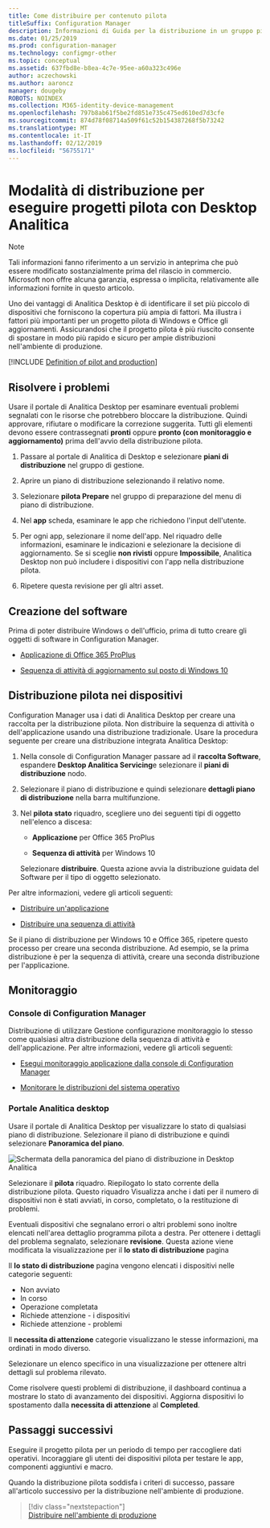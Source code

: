 ```yaml
---
title: Come distribuire per contenuto pilota
titleSuffix: Configuration Manager
description: Informazioni di Guida per la distribuzione in un gruppo pilota Analitica Desktop.
ms.date: 01/25/2019
ms.prod: configuration-manager
ms.technology: configmgr-other
ms.topic: conceptual
ms.assetid: 637fbd8e-b8ea-4c7e-95ee-a60a323c496e
author: aczechowski
ms.author: aaroncz
manager: dougeby
ROBOTS: NOINDEX
ms.collection: M365-identity-device-management
ms.openlocfilehash: 797b8ab61f5be2fd851e735c475ed610ed7d3cfe
ms.sourcegitcommit: 874d78f08714a509f61c52b154387268f5b73242
ms.translationtype: MT
ms.contentlocale: it-IT
ms.lasthandoff: 02/12/2019
ms.locfileid: "56755171"
---
```

# <a name="how-to-deploy-to-pilot-with-desktop-analytics"></a>Modalità di distribuzione per eseguire progetti pilota con Desktop Analitica

> [!Note]  
> Tali informazioni fanno riferimento a un servizio in anteprima che può essere modificato sostanzialmente prima del rilascio in commercio. Microsoft non offre alcuna garanzia, espressa o implicita, relativamente alle informazioni fornite in questo articolo.  

Uno dei vantaggi di Analitica Desktop è di identificare il set più piccolo di dispositivi che forniscono la copertura più ampia di fattori. Ma illustra i fattori più importanti per un progetto pilota di Windows e Office gli aggiornamenti. Assicurandosi che il progetto pilota è più riuscito consente di spostare in modo più rapido e sicuro per ampie distribuzioni nell'ambiente di produzione.  

[!INCLUDE [Definition of pilot and production](includes/define-pilot-prod.md)]



## <a name="address-issues"></a>Risolvere i problemi

Usare il portale di Analitica Desktop per esaminare eventuali problemi segnalati con le risorse che potrebbero bloccare la distribuzione. Quindi approvare, rifiutare o modificare la correzione suggerita. Tutti gli elementi devono essere contrassegnati **pronti** oppure **pronto (con monitoraggio e aggiornamento)** prima dell'avvio della distribuzione pilota. 

1. Passare al portale di Analitica di Desktop e selezionare **piani di distribuzione** nel gruppo di gestione.  

2. Aprire un piano di distribuzione selezionando il relativo nome.  

3. Selezionare **pilota Prepare** nel gruppo di preparazione del menu di piano di distribuzione.  

4. Nel **app** scheda, esaminare le app che richiedono l'input dell'utente.  

5. Per ogni app, selezionare il nome dell'app. Nel riquadro delle informazioni, esaminare le indicazioni e selezionare la decisione di aggiornamento. Se si sceglie **non rivisti** oppure **Impossibile**, Analitica Desktop non può includere i dispositivi con l'app nella distribuzione pilota.  

6. Ripetere questa revisione per gli altri asset.  




## <a name="create-software"></a>Creazione del software

Prima di poter distribuire Windows o dell'ufficio, prima di tutto creare gli oggetti di software in Configuration Manager.

- [Applicazione di Office 365 ProPlus](https://docs.microsoft.com/sccm/sum/deploy-use/manage-office-365-proplus-updates#deploy-office-365-apps)  

- [Sequenza di attività di aggiornamento sul posto di Windows 10](https://docs.microsoft.com/sccm/osd/deploy-use/create-a-task-sequence-to-upgrade-an-operating-system)



## <a name="deploy-to-pilot-devices"></a>Distribuzione pilota nei dispositivi

Configuration Manager usa i dati di Analitica Desktop per creare una raccolta per la distribuzione pilota. Non distribuire la sequenza di attività o dell'applicazione usando una distribuzione tradizionale. Usare la procedura seguente per creare una distribuzione integrata Analitica Desktop:

1. Nella console di Configuration Manager passare ad il **raccolta Software**, espandere **Desktop Analitica Servicing**e selezionare il **piani di distribuzione** nodo.  

2. Selezionare il piano di distribuzione e quindi selezionare **dettagli piano di distribuzione** nella barra multifunzione.  

3. Nel **pilota stato** riquadro, scegliere uno dei seguenti tipi di oggetto nell'elenco a discesa:  

    - **Applicazione** per Office 365 ProPlus  

    - **Sequenza di attività** per Windows 10  
  
   Selezionare **distribuire**. Questa azione avvia la distribuzione guidata del Software per il tipo di oggetto selezionato. 


Per altre informazioni, vedere gli articoli seguenti:  

- [Distribuire un'applicazione](/sccm/apps/deploy-use/deploy-applications#bkmk_deploy)  

- [Distribuire una sequenza di attività](/sccm/osd/deploy-use/manage-task-sequences-to-automate-tasks#BKMK_DeployTS)  


Se il piano di distribuzione per Windows 10 e Office 365, ripetere questo processo per creare una seconda distribuzione. Ad esempio, se la prima distribuzione è per la sequenza di attività, creare una seconda distribuzione per l'applicazione.



## <a name="monitor"></a>Monitoraggio

### <a name="configuration-manager-console"></a>Console di Configuration Manager

Distribuzione di utilizzare Gestione configurazione monitoraggio lo stesso come qualsiasi altra distribuzione della sequenza di attività e dell'applicazione. Per altre informazioni, vedere gli articoli seguenti:  

- [Esegui monitoraggio applicazione dalla console di Configuration Manager](/sccm/apps/deploy-use/monitor-applications-from-the-console)  

- [Monitorare le distribuzioni del sistema operativo](/sccm/osd/deploy-use/monitor-operating-system-deployments)  


### <a name="desktop-analytics-portal"></a>Portale Analitica desktop

Usare il portale di Analitica Desktop per visualizzare lo stato di qualsiasi piano di distribuzione. Selezionare il piano di distribuzione e quindi selezionare **Panoramica del piano**. 

![Schermata della panoramica del piano di distribuzione in Desktop Analitica](media/deployment-plan-overview.png)

Selezionare il **pilota** riquadro. Riepilogato lo stato corrente della distribuzione pilota. Questo riquadro Visualizza anche i dati per il numero di dispositivi non è stati avviati, in corso, completato, o la restituzione di problemi.

Eventuali dispositivi che segnalano errori o altri problemi sono inoltre elencati nell'area dettaglio programma pilota a destra. Per ottenere i dettagli del problema segnalato, selezionare **revisione**. Questa azione viene modificata la visualizzazione per il **lo stato di distribuzione** pagina

Il **lo stato di distribuzione** pagina vengono elencati i dispositivi nelle categorie seguenti:

- Non avviato
- In corso
- Operazione completata
- Richiede attenzione - i dispositivi
- Richiede attenzione - problemi

Il **necessita di attenzione** categorie visualizzano le stesse informazioni, ma ordinati in modo diverso.

Selezionare un elenco specifico in una visualizzazione per ottenere altri dettagli sul problema rilevato.

Come risolvere questi problemi di distribuzione, il dashboard continua a mostrare lo stato di avanzamento dei dispositivi. Aggiorna dispositivi lo spostamento dalla **necessita di attenzione** al **Completed**.



## <a name="next-steps"></a>Passaggi successivi

Eseguire il progetto pilota per un periodo di tempo per raccogliere dati operativi. Incoraggiare gli utenti dei dispositivi pilota per testare le app, componenti aggiuntivi e macro. 

Quando la distribuzione pilota soddisfa i criteri di successo, passare all'articolo successivo per la distribuzione nell'ambiente di produzione.
> [!div class="nextstepaction"]  
> [Distribuire nell'ambiente di produzione](/sccm/desktop-analytics/deploy-prod)  
